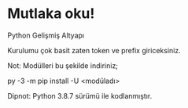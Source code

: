 # Mutlaka oku!

Python Gelişmiş Altyapı

Kurulumu çok basit zaten token ve prefix giriceksiniz.

Not: Modülleri bu şekilde indiriniz;

py -3 -m pip install -U <modüladı>

Dipnot: Python 3.8.7 sürümü ile kodlanmıştır.


